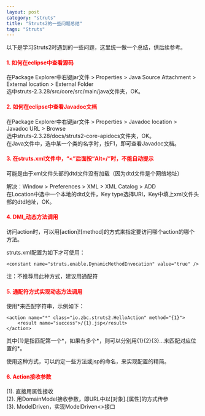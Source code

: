 ```yaml
---
layout: post
category: "struts"
title: "Struts2的一些问题总结"
tags: "Struts"
---
```


以下是学习Struts2时遇到的一些问题，这里统一做一个总结，供后续参考。  

#### <font color="#F00">1. 如何在eclipse中查看源码</font>  

在Package Explorer中右键jar文件 > Properties > Java Source Attachment > External location > External Folder  
选中struts-2.3.28/src/core/src/main/java文件夹，OK。

#### <font color="#F00">2. 如何在eclipse中查看Javadoc文档</font>  

在Package Explorer中右键jar文件 > Properties > Javadoc location > Javadoc URL > Browse  
选中struts-2.3.28/docs/struts2-core-apidocs文件夹，OK。  
在Java文件中，选中某一个类的名字时，按F1，即可查看Javadoc文档。  

#### <font color="#F00">3. 在struts.xml文件中，“<”后面按“Alt+/”时，不能自动提示</font>  

可能是由于xml文件头部的dtd文件没有加载（因为dtd文件是个网络地址）  

解决：Window > Preferences > XML > XML Catalog > ADD  
在Location中选中一个本地的dtd文件，Key type选择URI，Key中填上xml文件头部的dtd地址，OK。  

#### <font color="#F00">4. DMI_动态方法调用</font>  

访问action时，可以用[action]![method]的方式来指定要访问哪个action的哪个方法。  

struts.xml配置为如下才可使用：  

    <constant name="struts.enable.DynamicMethodInvocation" value="true" />

注：不推荐用此种方式，建议用通配符

#### <font color="#F00">5. 通配符方式实现动态方法调用</font>  

使用*来匹配字符串，示例如下：  

    <action name="*" class="io.zbc.struts2.HelloAction" method="{1}">
        <result name="success">/{1}.jsp</result>
    </action>

其中{1}是指匹配第一个*，如果有多个*，则可以分别用{1}{2}{3}...来匹配对应位置的*。  

使用这种方式，可以约定一些方法或jsp的命名，来实现配置的精简。  

#### <font color="#F00">6. Action接收参数</font>  

(1). 直接用属性接收  
(2). 用DomainModel接收参数，即URL中以[对象].[属性]的方式传参  
(3). ModelDriven，实现ModelDriven<>接口




